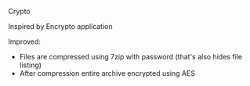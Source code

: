 Crypto

Inspired by Encrypto application

Improved: 
* Files are compressed using 7zip with password (that's also hides file listing)
* After compression entire archive encrypted using AES
